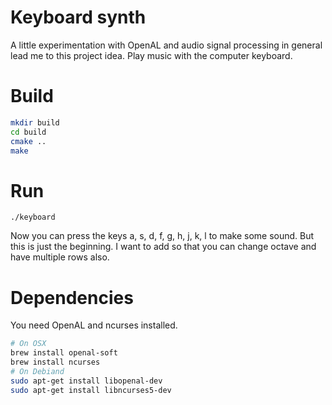 # Keyboard synth

A little experimentation with OpenAL and audio signal processing in general lead me to this
project idea. Play music with the computer keyboard.


# Build

```bash
mkdir build
cd build
cmake ..
make
```

# Run 

```
./keyboard
```

Now you can press the keys a, s, d, f, g, h, j, k, l to make some sound.
But this is just the beginning. I want to add so that you can change octave and
have multiple rows also.

# Dependencies

You need OpenAL and ncurses installed.

```bash
# On OSX
brew install openal-soft
brew install ncurses
# On Debiand
sudo apt-get install libopenal-dev
sudo apt-get install libncurses5-dev
```


